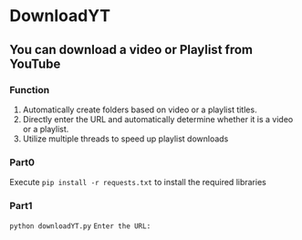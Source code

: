 # DownloadYT

## You can download a video or Playlist from YouTube

### Function
1. Automatically create folders based on video or a playlist titles.
2. Directly enter the URL and automatically determine whether it is a video or a playlist.
3. Utilize multiple threads to speed up playlist downloads

### Part0
Execute `pip install -r requests.txt` to install the required libraries

### Part1 
`python downloadYT.py`
`Enter the URL:` 